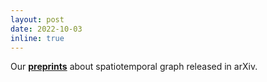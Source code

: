 ```yaml
---
layout: post
date: 2022-10-03
inline: true
---
```


Our **[preprints](https://arxiv.org/abs/2210.00704)** about spatiotemporal graph released in arXiv.
